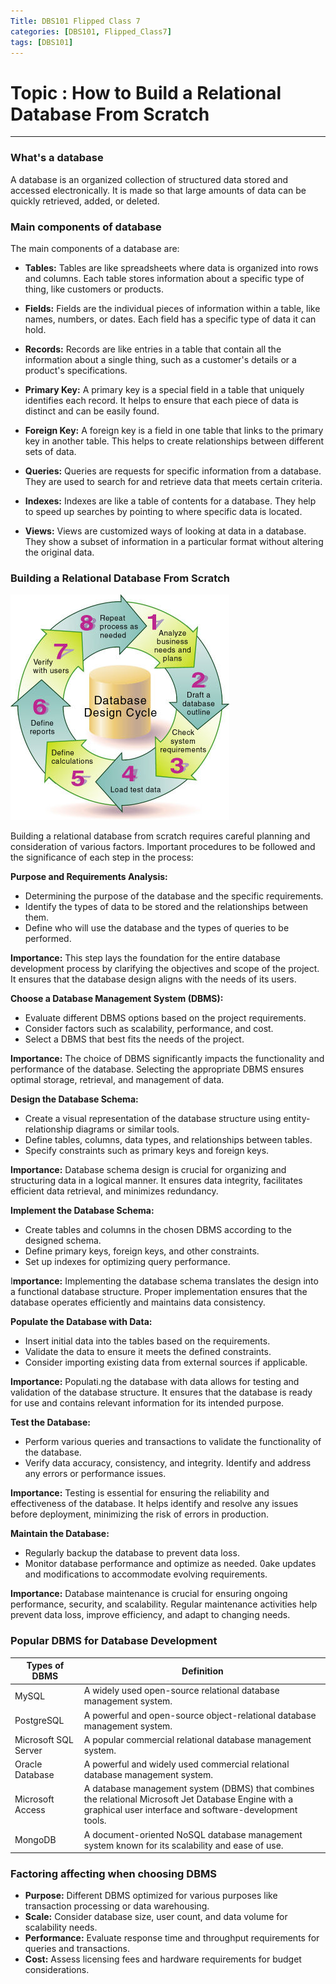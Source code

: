 ```yaml
---
Title: DBS101 Flipped Class 7
categories: [DBS101, Flipped_Class7]
tags: [DBS101]
---
```


# Topic : How to Build a Relational Database From Scratch
----

### What's a database

A database is an organized collection of structured data stored and accessed electronically. It is made so that large amounts of data can be quickly retrieved, added, or deleted.

### Main components of database
The main components of a database are:

- **Tables:** Tables are like spreadsheets where data is organized into rows and columns. Each table stores information about a specific type of thing, like customers or products.

- **Fields:**  Fields are the individual pieces of information within a table, like names, numbers, or dates. Each field has a specific type of data it can hold.

- **Records:** Records are like entries in a table that contain all the information about a single thing, such as a customer's details or a product's specifications.

- **Primary Key:** A primary key is a special field in a table that uniquely identifies each record. It helps to ensure that each piece of data is distinct and can be easily found.

- **Foreign Key:** A foreign key is a field in one table that links to the primary key in another table. This helps to create relationships between different sets of data.

- **Queries:**  Queries are requests for specific information from a database. They are used to search for and retrieve data that meets certain criteria.

- **Indexes:**  Indexes are like a table of contents for a database. They help to speed up searches by pointing to where specific data is located.

- **Views:** Views are customized ways of looking at data in a database. They show a subset of information in a particular format without altering the original data.

### Building a Relational Database From Scratch

![alt text](../flipped7.jpg)

Building a relational database from scratch requires careful planning and consideration of various factors. Important procedures to be followed and the significance of each step in the process:

**Purpose and Requirements Analysis:**
- Determining the purpose of the database and the specific requirements.
- Identify the types of data to be stored and the relationships between them.
- Define who will use the database and the types of queries to be performed.

**Importance:** This step lays the foundation for the entire database development process by clarifying the objectives and scope of the project. It ensures that the database design aligns with the needs of its users.

**Choose a Database Management System (DBMS):**
- Evaluate different DBMS options based on the project requirements.
- Consider factors such as scalability, performance, and cost.
- Select a DBMS that best fits the needs of the project.

**Importance:** The choice of DBMS significantly impacts the functionality and performance of the database. Selecting the appropriate DBMS ensures optimal storage, retrieval, and management of data.

**Design the Database Schema:**
- Create a visual representation of the database structure using entity-relationship diagrams or similar tools.
- Define tables, columns, data types, and relationships between tables.
- Specify constraints such as primary keys and foreign keys.

**Importance:** Database schema design is crucial for organizing and structuring data in a logical manner. It ensures data integrity, facilitates efficient data retrieval, and minimizes redundancy.

**Implement the Database Schema:**
- Create tables and columns in the chosen DBMS according to the designed schema.
- Define primary keys, foreign keys, and other constraints.
- Set up indexes for optimizing query performance.

I**mportance:** Implementing the database schema translates the design into a functional database structure. Proper implementation ensures that the database operates efficiently and maintains data consistency.

**Populate the Database with Data:**
- Insert initial data into the tables based on the requirements.
- Validate the data to ensure it meets the defined constraints.
- Consider importing existing data from external sources if applicable.

**Importance:** Populati.ng the database with data allows for testing and validation of the database structure. It ensures that the database is ready for use and contains relevant information for its intended purpose.

**Test the Database:**

- Perform various queries and transactions to validate the functionality of the database.
- Verify data accuracy, consistency, and integrity.
Identify and address any errors or performance issues.

**Importance:** Testing is essential for ensuring the reliability and effectiveness of the database. It helps identify and resolve any issues before deployment, minimizing the risk of errors in production.

**Maintain the Database:**

- Regularly backup the database to prevent data loss.
- Monitor database performance and optimize as needed.
0ake updates and modifications to accommodate evolving requirements.

**Importance:** Database maintenance is crucial for ensuring ongoing performance, security, and scalability. Regular maintenance activities help prevent data loss, improve efficiency, and adapt to changing needs.


### Popular DBMS for Database Development

| Types of DBMS | Definition |
| ----------- | ----------- |
| MySQL | A widely used open-source relational database management system. |
| PostgreSQL | A powerful and open-source object-relational database management system. |
| Microsoft SQL Server| A popular commercial relational database management system. |
| Oracle Database | A powerful and widely used commercial relational database management system. |
| Microsoft Access| A database management system (DBMS) that combines the relational Microsoft Jet Database Engine with a graphical user interface and software-development tools. |
| MongoDB | A document-oriented NoSQL database management system known for its scalability and ease of use. |


### Factoring affecting when choosing DBMS
- **Purpose:** Different DBMS optimized for various purposes like transaction processing or data warehousing.
- **Scale:** Consider database size, user count, and data volume for scalability needs.
- **Performance:** Evaluate response time and throughput requirements for queries and transactions.
- **Cost:** Assess licensing fees and hardware requirements for budget considerations.
